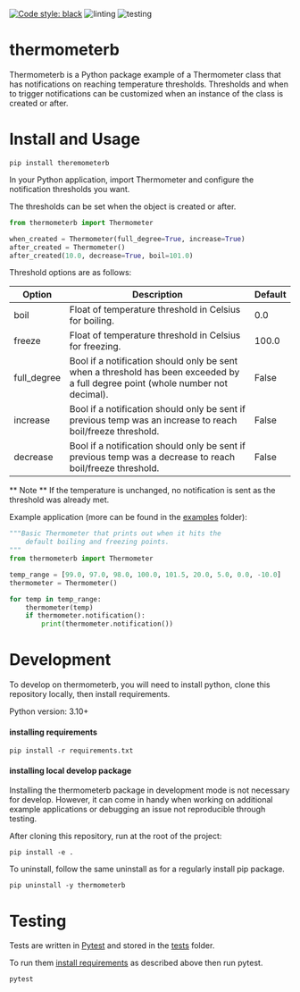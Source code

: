 [![Code style: black](https://img.shields.io/badge/code%20style-black-000000.svg)](https://github.com/psf/black)
![linting](https://github.com/bacrossland/thermometerb/actions/workflows/lint.yml/badge.svg?event=push)
![testing](https://github.com/bacrossland/thermometerb/actions/workflows/python-app.yml/badge.svg?event=push)

# thermometerb 
Thermometerb is a Python package example of a Thermometer class that has 
notifications on reaching temperature thresholds. Thresholds and when to 
trigger notifications can be customized when an instance of the class is 
created or after.

# Install and Usage

```shell
pip install theremometerb
```

In your Python application, import Thermometer and configure the notification
thresholds you want.

The thresholds can be set when the object is created or after.

```python
from thermometerb import Thermometer

when_created = Thermometer(full_degree=True, increase=True)
after_created = Thermometer()
after_created(10.0, decrease=True, boil=101.0)

```

Threshold options are as follows:

| Option      | Description                                                                                                                      | Default |
|-------------|----------------------------------------------------------------------------------------------------------------------------------|---------|
| boil        | Float of temperature threshold in Celsius for boiling.                                                                           | 0.0     |
| freeze      | Float of temperature threshold in Celsius for freezing.                                                                          | 100.0   |
| full_degree | Bool if a notification should only be sent when a threshold has been exceeded by a full degree point (whole number not decimal). | False   |
| increase    | Bool if a notification should only be sent if previous temp was an increase to reach boil/freeze threshold.                      | False   |
| decrease    | Bool if a notification should only be sent if previous temp was a decrease to reach boil/freeze threshold.                       | False   |

** Note **
If the temperature is unchanged, no notification is sent as the threshold 
was already met.


Example application (more can be found in the [examples](examples) folder):

```python
"""Basic Thermometer that prints out when it hits the
    default boiling and freezing points.
"""
from thermometerb import Thermometer

temp_range = [99.0, 97.0, 98.0, 100.0, 101.5, 20.0, 5.0, 0.0, -10.0]
thermometer = Thermometer()

for temp in temp_range:
    thermometer(temp)
    if thermometer.notification():
        print(thermometer.notification())

```

# Development

To develop on thermometerb, you will need to install python, clone this 
repository locally, then install requirements.

Python version: 3.10+

#### installing requirements

```shell
pip install -r requirements.txt
```

#### installing local develop package

Installing the thermometerb package in development mode is not necessary
for develop. However, it can come in handy when working on additional example
applications or debugging an issue not reproducible through testing.

After cloning this repository, run at the root of the project:

```shell
pip install -e .
```

To uninstall, follow the same uninstall as for a regularly install pip package.

```shell
pip uninstall -y thermometerb
```


# Testing

Tests are written in [Pytest](https://docs.pytest.org/en/7.1.x/) and stored 
in the [tests](tests) folder. 

To run them [install requirements](#installing-requirements) as described 
above then run pytest.

```shell
pytest
```



